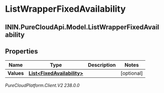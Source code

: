 # ListWrapperFixedAvailability

## ININ.PureCloudApi.Model.ListWrapperFixedAvailability

## Properties

|Name | Type | Description | Notes|
|------------ | ------------- | ------------- | -------------|
| **Values** | [**List&lt;FixedAvailability&gt;**](FixedAvailability) |  | [optional] |



_PureCloudPlatform.Client.V2 238.0.0_
